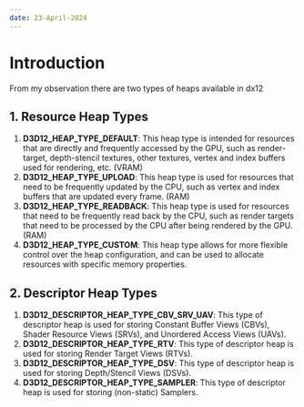 ```yaml
---
date: 23-April-2024
---
```


# Introduction
  From my observation there are two types of heaps available in dx12
## 1. Resource Heap Types
1. **D3D12_HEAP_TYPE_DEFAULT**: This heap type is intended for resources that are directly and frequently accessed by the GPU, such as render-target, depth-stencil textures, other textures, vertex and index buffers used for rendering, etc. (VRAM)
2. **D3D12_HEAP_TYPE_UPLOAD**: This heap type is used for resources that need to be frequently updated by the CPU, such as vertex and index buffers that are updated every frame. (RAM)
3. **D3D12_HEAP_TYPE_READBACK**: This heap type is used for resources that need to be frequently read back by the CPU, such as render targets that need to be processed by the CPU after being rendered by the GPU. (RAM)
4. **D3D12_HEAP_TYPE_CUSTOM**: This heap type allows for more flexible control over the heap configuration, and can be used to allocate resources with specific memory properties.
  
## 2. Descriptor Heap Types
1. **D3D12_DESCRIPTOR_HEAP_TYPE_CBV_SRV_UAV**: This type of descriptor heap is used for storing Constant Buffer Views (CBVs), Shader Resource Views (SRVs), and Unordered Access Views (UAVs).
2. **D3D12_DESCRIPTOR_HEAP_TYPE_RTV**: This type of descriptor heap is used for storing Render Target Views (RTVs).
3. **D3D12_DESCRIPTOR_HEAP_TYPE_DSV**: This type of descriptor heap is used for storing Depth/Stencil Views (DSVs).
4. **D3D12_DESCRIPTOR_HEAP_TYPE_SAMPLER**: This type of descriptor heap is used for storing (non-static) Samplers.

